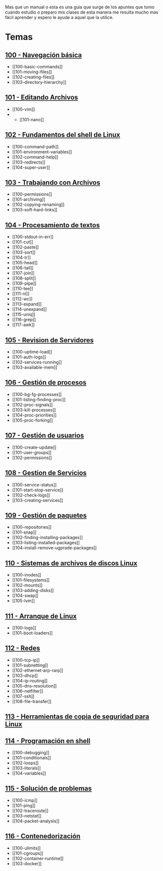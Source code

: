 Mas que un manual o esta es una guia que surge de los apuntes que tomo cuando estudio o preparo mis clases de esta manera me resulta mucho mas fácil aprender y espero le ayude a aquel que la utilice.

# Temas

## [100 - Navegación básica](content/100-navigation-basics/index.md)
- [[100-basic-commands]]
- [[101-moving-files]]
- [[102-creating-files]]
- [[103-directory-hierarchy]]

## [101 - Editando Archivos](content/101-editing-files/index.md)
- [[100-vim]]
- - [[101-nano]]
## [102 - Fundamentos del shell de Linux](content/102-shell-basics/index.md)
- [[100-command-path]]
-  [[101-environment-variables]]
- [[102-command-help]]
- [[103-redirects]]
- [[104-super-user]]

## [103 - Trabajando con Archivos](content/103-working-with-files/index.md)
- [[100-permissions]]
- [[101-archiving]]
- [[102-copying-renaming]]
- [[103-soft-hard-links]]

## [104 - Procesamiento de textos ](content/104-text-processing/index.md)
- [[100-stdout-in-err]]
- [[101-cut]]
- [[102-paste]]
- [[103-sort]]
- [[104-tr]]
- [[105-head]]
- [[106-tail]]
- [[107-join]]
- [[108-split]]
- [[109-pipe]]
- [[110-tee]]
- [[111-nl]]
- [[112-wc]]
- [[113-expand]]
- [[114-unexpand]]
- [[115-uniq]]
- [[116-grep]]
- [[117-awk]]

## [105 - Revision de Servidores](content/105-server-review/index.md)
- [[100-uptime-load]]
- [[101-auth-logs]]
- [[102-services-running]]
- [[103-available-mem]]

## [106 - Gestión de procesos](content/106-process-management/index.md)
- [[100-bg-fg-processes]]
- [[101-listing-finding-proc]]
- [[102-proc-signals]]
- [[103-kill-processes]]
- [[104-proc-priorities]]
- [[105-proc-forking]]

## [107 - Gestión de usuarios](content/107-user-management/index.md)
- [[100-create-update]]
- [[101-user-groups]]
- [[102-permissions]]

## [108 - Gestion de Servicios](content/108-service-management/index.md)
- [[100-service-status]]
- [[101-start-stop-service]]
- [[102-check-logs]]
- [[103-creating-services]]

## [109 - Gestión de paquetes](content/109-package-management/index.md)
- [[100-repositories]]
- [[101-snap]]
- [[102-finding-installing-packages]]
- [[103-listing-installed-packages]]
- [[104-install-remove-ugprade-packages]]

## [110 - Sistemas de archivos de discos Linux](content/110-disks-filesystems/index.md)
- [[100-inodes]]
- [[101-filesystems]]
- [[102-mounts]]
- [[103-adding-disks]]
- [[104-swap]]
- [[105-lvm]]

## [111 - Arranque de Linux](content/111-booting-linux/index.md)
- [[100-logs]]
- [[101-boot-loaders]]

## [112 - Redes](content/112-networking/index.md)
- [[100-tcp-ip]]
- [[101-subnetting]]
- [[102-ethernet-arp-rarp]]
- [[103-dhcp]]
- [[104-ip-routing]]
- [[105-dns-resolution]]
- [[106-netfilter]]
- [[107-ssh]]
- [[108-file-transfer]]

## [113 - Herramientas de copia de seguridad para Linux](content/113-backup-tools.md)

## [114 - Programación en shell](content/114-shell-programming/index.md)
- [[100-debugging]]
- [[101-conditionals]]
- [[102-loops]]
- [[103-literals]]
- [[104-variables]]

## [115 - Solución de problemas](content/115-troubleshooting/index.md)
- [[100-icmp]]
- [[101-ping]]
- [[102-traceroute]]
- [[103-netstat]]
- [[104-packet-analysis]]

## [116 - Contenedorización](content/116-containerization/index.md)
- [[100-ulimits]]
- [[101-cgroups]]
- [[102-container-runtime]]
- [[103-docker]]


